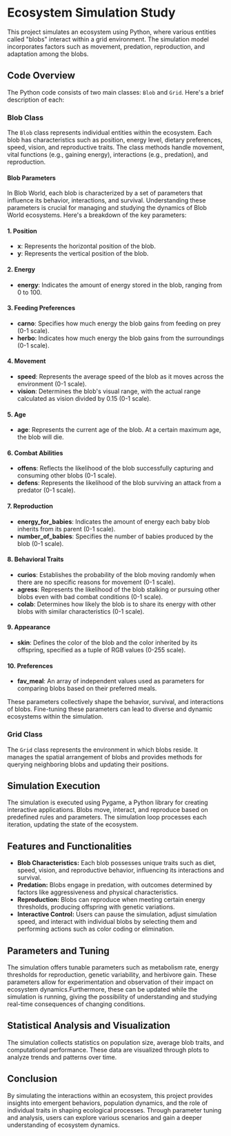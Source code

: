 # Ecosystem Simulation Study

This project simulates an ecosystem using Python, where various entities called "blobs" interact within a grid environment. The simulation model incorporates factors such as movement, predation, reproduction, and adaptation among the blobs.

## Code Overview

The Python code consists of two main classes: `Blob` and `Grid`. Here's a brief description of each:

### Blob Class

The `Blob` class represents individual entities within the ecosystem. Each blob has characteristics such as position, energy level, dietary preferences, speed, vision, and reproductive traits. The class methods handle movement, vital functions (e.g., gaining energy), interactions (e.g., predation), and reproduction.

#### Blob Parameters

In Blob World, each blob is characterized by a set of parameters that influence its behavior, interactions, and survival. Understanding these parameters is crucial for managing and studying the dynamics of Blob World ecosystems. Here's a breakdown of the key parameters:

#### 1. Position
- **x**: Represents the horizontal position of the blob.
- **y**: Represents the vertical position of the blob.

#### 2. Energy
- **energy**: Indicates the amount of energy stored in the blob, ranging from 0 to 100.

#### 3. Feeding Preferences
- **carno**: Specifies how much energy the blob gains from feeding on prey (0-1 scale).
- **herbo**: Indicates how much energy the blob gains from the surroundings (0-1 scale).

#### 4. Movement
- **speed**: Represents the average speed of the blob as it moves across the environment (0-1 scale).
- **vision**: Determines the blob's visual range, with the actual range calculated as vision divided by 0.15 (0-1 scale).

#### 5. Age
- **age**: Represents the current age of the blob. At a certain maximum age, the blob will die.

#### 6. Combat Abilities
- **offens**: Reflects the likelihood of the blob successfully capturing and consuming other blobs (0-1 scale).
- **defens**: Represents the likelihood of the blob surviving an attack from a predator (0-1 scale).

#### 7. Reproduction
- **energy_for_babies**: Indicates the amount of energy each baby blob inherits from its parent (0-1 scale).
- **number_of_babies**: Specifies the number of babies produced by the blob (0-1 scale).

#### 8. Behavioral Traits
- **curios**: Establishes the probability of the blob moving randomly when there are no specific reasons for movement (0-1 scale).
- **agress**: Represents the likelihood of the blob stalking or pursuing other blobs even with bad combat conditions (0-1 scale).
- **colab**: Determines how likely the blob is to share its energy with other blobs with similar characteristics (0-1 scale).

#### 9. Appearance
- **skin**: Defines the color of the blob and the color inherited by its offspring, specified as a tuple of RGB values (0-255 scale).

#### 10. Preferences
- **fav_meal**: An array of independent values used as parameters for comparing blobs based on their preferred meals.

These parameters collectively shape the behavior, survival, and interactions of blobs. Fine-tuning these parameters can lead to diverse and dynamic ecosystems within the simulation.


### Grid Class

The `Grid` class represents the environment in which blobs reside. It manages the spatial arrangement of blobs and provides methods for querying neighboring blobs and updating their positions.

## Simulation Execution

The simulation is executed using Pygame, a Python library for creating interactive applications. Blobs move, interact, and reproduce based on predefined rules and parameters. The simulation loop processes each iteration, updating the state of the ecosystem.

## Features and Functionalities

- **Blob Characteristics:** Each blob possesses unique traits such as diet, speed, vision, and reproductive behavior, influencing its interactions and survival.
- **Predation:** Blobs engage in predation, with outcomes determined by factors like aggressiveness and physical characteristics.
- **Reproduction:** Blobs can reproduce when meeting certain energy thresholds, producing offspring with genetic variations.
- **Interactive Control:** Users can pause the simulation, adjust simulation speed, and interact with individual blobs by selecting them and performing actions such as color coding or elimination.

## Parameters and Tuning

The simulation offers tunable parameters such as metabolism rate, energy thresholds for reproduction, genetic variability, and herbivore gain. These parameters allow for experimentation and observation of their impact on ecosystem dynamics.Furthermore, these can be updated while the simulation is running, giving the possibility of understanding and studying real-time consequences of changing conditions.

## Statistical Analysis and Visualization

The simulation collects statistics on population size, average blob traits, and computational performance. These data are visualized through plots to analyze trends and patterns over time.

## Conclusion

By simulating the interactions within an ecosystem, this project provides insights into emergent behaviors, population dynamics, and the role of individual traits in shaping ecological processes. Through parameter tuning and analysis, users can explore various scenarios and gain a deeper understanding of ecosystem dynamics.
